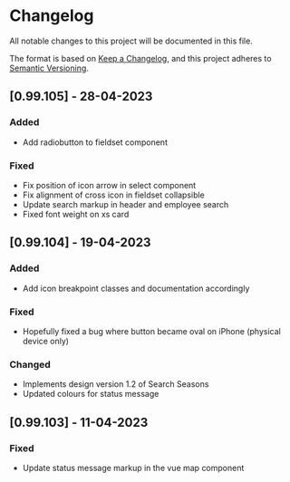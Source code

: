 # Changelog

All notable changes to this project will be documented in this file.

The format is based on [Keep a Changelog](https://keepachangelog.com/en/1.0.0/),
and this project adheres to [Semantic Versioning](https://semver.org/spec/v2.0.0.html).

## [0.99.105] - 28-04-2023

### Added

- Add radiobutton to fieldset component

### Fixed

- Fix position of icon arrow in select component
- Fix alignment of cross icon in fieldset collapsible
- Update search markup in header and employee search
- Fixed font weight on xs card

## [0.99.104] - 19-04-2023

### Added

- Add icon breakpoint classes and documentation accordingly

### Fixed

- Hopefully fixed a bug where button became oval on iPhone (physical device only)

### Changed

- Implements design version 1.2 of Search Seasons
- Updated colours for status message

## [0.99.103] - 11-04-2023

### Fixed

- Update status message markup in the vue map component
